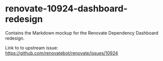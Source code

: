 # renovate-10924-dashboard-redesign

Contains the Markdown mockup for the Renovate Dependency Dashboard redesign.

Link to to upstream issue: https://github.com/renovatebot/renovate/issues/10924
